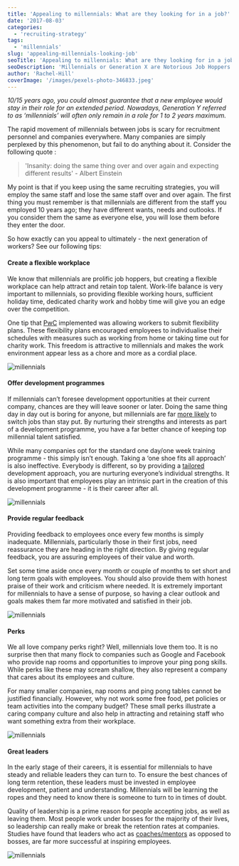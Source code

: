 ```yaml
---
title: 'Appealing to millennials: What are they looking for in a job?'
date: '2017-08-03'
categories:
  - 'recruiting-strategy'
tags:
  - 'millennials'
slug: 'appealing-millennials-looking-job'
seoTitle: 'Appealing to millennials: What are they looking for in a job?'
seoDescription: 'Millennials or Generation X are Notorious Job Hoppers. How can your Company Appeal to and Retain this Talent while also Standing Out from the Competition?'
author: 'Rachel-Hill'
coverImage: '/images/pexels-photo-346833.jpeg'
---
```


_10/15 years ago, you could almost guarantee that a new employee would stay in their role for an extended period. Nowadays, Generation Y referred to as ‘millennials’ will often only remain in a role for 1 to 2 years maximum._

The rapid movement of millennials between jobs is scary for recruitment personnel and companies everywhere. Many companies are simply perplexed by this phenomenon, but fail to do anything about it. Consider the following quote :

> 'Insanity: doing the same thing over and over again and expecting different results' - Albert Einstein

My point is that if you keep using the same recruiting strategies, you will employ the same staff and lose the same staff over and over again. The first thing you must remember is that millennials are different from the staff you employed 10 years ago; they have different wants, needs and outlooks. If you consider them the same as everyone else, you will lose them before they enter the door.

So how exactly can you appeal to ultimately - the next generation of workers? See our following tips:

#### **Create a flexible workplace**

We know that millennials are prolific job hoppers, but creating a flexible workplace can help attract and retain top talent. Work-life balance is very important to millennials, so providing flexible working hours, sufficient holiday time, dedicated charity work and hobby time will give you an edge over the competition.

One tip that [PwC](http://fortune.com/2016/03/04/attracting-millennial-talent/) implemented was allowing workers to submit flexibility plans. These flexibility plans encouraged employees to individualise their schedules with measures such as working from home or taking time out for charity work. This freedom is attractive to millennials and makes the work environment appear less as a chore and more as a cordial place.

![millennials](/images/startup-photos.jpg)

#### **Offer development programmes**

If millennials can’t foresee development opportunities at their current company, chances are they will leave sooner or later. Doing the same thing day in day out is boring for anyone, but millennials are far [more likely](https://hbr.org/2016/05/what-millennials-want-from-a-new-job) to switch jobs than stay put. By nurturing their strengths and interests as part of a development programme, you have a far better chance of keeping top millennial talent satisfied.

While many companies opt for the standard one day/one week training programme - this simply isn’t enough. Taking a ‘one shoe fits all approach’ is also ineffective. Everybody is different, so by providing a [tailored](https://www.forbes.com/sites/robertamatuson/2015/01/15/purposeful-hiring-how-to-attract-millennials-to-your-workplace/#1f8671535d94) development approach, you are nurturing everyone’s individual strengths. It is also important that employees play an intrinsic part in the creation of this development programme - it is their career after all.

![millennials](/images/startup-photos-1.jpg)

#### **Provide regular feedback**

Providing feedback to employees once every few months is simply inadequate. Millennials, particularly those in their first jobs, need reassurance they are heading in the right direction. By giving regular feedback, you are assuring employees of their value and worth.

Set some time aside once every month or couple of months to set short and long term goals with employees. You should also provide them with honest praise of their work and criticism where needed. It is extremely important for millennials to have a sense of purpose, so having a clear outlook and goals makes them far more motivated and satisfied in their job.

![millennials](/images/pexels-photo-263532.jpeg)

#### **Perks**

We all love company perks right? Well, millennials love them too. It is no surprise then that many flock to companies such as Google and Facebook who provide nap rooms and opportunities to improve your ping pong skills. While perks like these may scream shallow, they also represent a company that cares about its employees and culture.

For many smaller companies, nap rooms and ping pong tables cannot be justified financially. However, why not work some free food, pet policies or team activities into the company budget? These small perks illustrate a caring company culture and also help in attracting and retaining staff who want something extra from their workplace.

![millennials](/images/pexels-photo-357610.jpeg)

#### **Great leaders**

In the early stage of their careers, it is essential for millennials to have steady and reliable leaders they can turn to. To ensure the best chances of long term retention, these leaders must be invested in employee development, patient and understanding. Millennials will be learning the ropes and they need to know there is someone to turn to in times of doubt.

Quality of leadership is a prime reason for people accepting jobs, as well as leaving them. Most people work under bosses for the majority of their lives, so leadership can really make or break the retention rates at companies. Studies have found that leaders who act as [coaches/mentors](https://www.business.com/articles/how-are-companies-changing-their-culture-to-attract-and-retain-millennials/) as opposed to bosses, are far more successful at inspiring employees.

![millennials](/images/pexels-photo-288477.jpeg)
